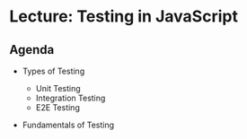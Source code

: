 # Lecture: Testing in JavaScript
## Agenda
* Types of Testing
  * Unit Testing
  * Integration Testing
  * E2E Testing

* Fundamentals of Testing
